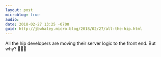 ```yaml
---
layout: post
microblog: true
audio: 
date: 2018-02-27 13:25 -0700
guid: http://jbwhaley.micro.blog/2018/02/27/all-the-hip.html
---
```

All the hip developers are moving their server logic to the front end. But why? 🤷🏻‍♂️
